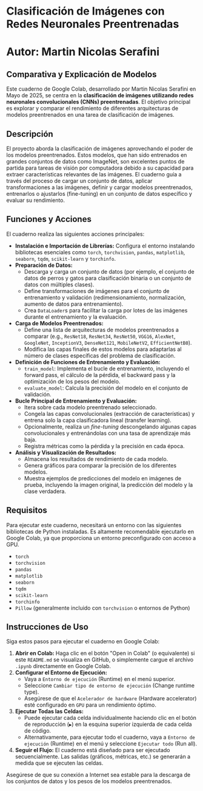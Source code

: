 # Clasificación de Imágenes con Redes Neuronales Preentrenadas
# Autor: Martin Nicolas Serafini

## Comparativa y Explicación de Modelos

Este cuaderno de Google Colab, desarrollado por Martin Nicolas Serafini en Mayo de 2025, se centra en la **clasificación de imágenes utilizando redes neuronales convolucionales (CNNs) preentrenadas**. El objetivo principal es explorar y comparar el rendimiento de diferentes arquitecturas de modelos preentrenados en una tarea de clasificación de imágenes.

## Descripción

El proyecto aborda la clasificación de imágenes aprovechando el poder de los modelos preentrenados. Estos modelos, que han sido entrenados en grandes conjuntos de datos como ImageNet, son excelentes puntos de partida para tareas de visión por computadora debido a su capacidad para extraer características relevantes de las imágenes. El cuaderno guía a través del proceso de cargar un conjunto de datos, aplicar transformaciones a las imágenes, definir y cargar modelos preentrenados, entrenarlos o ajustarlos (fine-tuning) en un conjunto de datos específico y evaluar su rendimiento.

## Funciones y Acciones

El cuaderno realiza las siguientes acciones principales:

* **Instalación e Importación de Librerías:** Configura el entorno instalando bibliotecas esenciales como `torch`, `torchvision`, `pandas`, `matplotlib`, `seaborn`, `tqdm`, `scikit-learn` y `torchinfo`.
* **Preparación de Datos:**
    * Descarga y carga un conjunto de datos (por ejemplo, el conjunto de datos de perros y gatos para clasificación binaria o un conjunto de datos con múltiples clases).
    * Define transformaciones de imágenes para el conjunto de entrenamiento y validación (redimensionamiento, normalización, aumento de datos para entrenamiento).
    * Crea `DataLoader`s para facilitar la carga por lotes de las imágenes durante el entrenamiento y la evaluación.
* **Carga de Modelos Preentrenados:**
    * Define una lista de arquitecturas de modelos preentrenados a comparar (e.g., `ResNet18`, `ResNet34`, `ResNet50`, `VGG16`, `AlexNet`, `GoogleNet`, `InceptionV3`, `DenseNet121`, `MobileNetV2`, `EfficientNetB0`).
    * Modifica las capas finales de estos modelos para adaptarlas al número de clases específicas del problema de clasificación.
* **Definición de Funciones de Entrenamiento y Evaluación:**
    * `train_model`: Implementa el bucle de entrenamiento, incluyendo el forward pass, el cálculo de la pérdida, el backward pass y la optimización de los pesos del modelo.
    * `evaluate_model`: Calcula la precisión del modelo en el conjunto de validación.
* **Bucle Principal de Entrenamiento y Evaluación:**
    * Itera sobre cada modelo preentrenado seleccionado.
    * Congela las capas convolucionales (extracción de características) y entrena solo la capa clasificadora lineal (transfer learning).
    * Opcionalmente, realiza un *fine-tuning* descongelando algunas capas convolucionales y entrenándolas con una tasa de aprendizaje más baja.
    * Registra métricas como la pérdida y la precisión en cada época.
* **Análisis y Visualización de Resultados:**
    * Almacena los resultados de rendimiento de cada modelo.
    * Genera gráficos para comparar la precisión de los diferentes modelos.
    * Muestra ejemplos de predicciones del modelo en imágenes de prueba, incluyendo la imagen original, la predicción del modelo y la clase verdadera.

## Requisitos

Para ejecutar este cuaderno, necesitará un entorno con las siguientes bibliotecas de Python instaladas. Es altamente recomendable ejecutarlo en Google Colab, ya que proporciona un entorno preconfigurado con acceso a GPU.

* `torch`
* `torchvision`
* `pandas`
* `matplotlib`
* `seaborn`
* `tqdm`
* `scikit-learn`
* `torchinfo`
* `Pillow` (generalmente incluido con `torchvision` o entornos de Python)

## Instrucciones de Uso

Siga estos pasos para ejecutar el cuaderno en Google Colab:

1.  **Abrir en Colab:** Haga clic en el botón "Open in Colab" (o equivalente) si este `README.md` se visualiza en GitHub, o simplemente cargue el archivo `.ipynb` directamente en Google Colab.
2.  **Configurar el Entorno de Ejecución:**
    * Vaya a `Entorno de ejecución` (Runtime) en el menú superior.
    * Seleccione `Cambiar tipo de entorno de ejecución` (Change runtime type).
    * Asegúrese de que el `Acelerador de hardware` (Hardware accelerator) esté configurado en `GPU` para un rendimiento óptimo.
3.  **Ejecutar Todas las Celdas:**
    * Puede ejecutar cada celda individualmente haciendo clic en el botón de reproducción (`▶`) en la esquina superior izquierda de cada celda de código.
    * Alternativamente, para ejecutar todo el cuaderno, vaya a `Entorno de ejecución` (Runtime) en el menú y seleccione `Ejecutar todo` (Run all).
4.  **Seguir el Flujo:** El cuaderno está diseñado para ser ejecutado secuencialmente. Las salidas (gráficos, métricas, etc.) se generarán a medida que se ejecuten las celdas.

Asegúrese de que su conexión a Internet sea estable para la descarga de los conjuntos de datos y los pesos de los modelos preentrenados.
